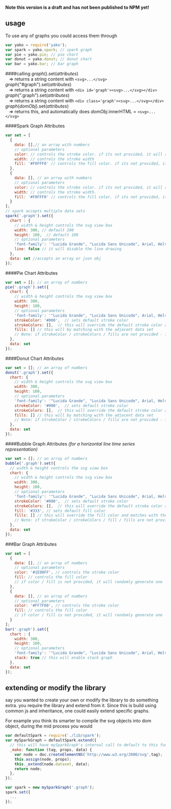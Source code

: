 <b>Note this version is a draft and has not been published to NPM yet!</b>

## usage

To use any of graphs you could access them through
``` javascript
var yako = require('yako');
var spark = yako.spark; // spark graph
var pie = yako.pie; // pie chart
var donut = yako.donut; // donut chart
var bar = yako.bar; // bar graph
```

####calling
<i>graph</i>().set(<i>attributes</i>) <br>
&nbsp;&nbsp; => returns a string content with ```<svg>...</svg>``` <br>
<i>graph</i>("#graph").set(<i>attributes</i>) <br> 
&nbsp;&nbsp; => returns a string content with ```<div id='graph'><svg>...</svg></div>```<br>
<i>graph</i>(".graph").set(<i>attributes</i>) <br>
&nbsp;&nbsp; => returns a string content with ```<div class='graph'><svg>...</svg></div>```<br>
<i>graph</i>(<i>domObj</i>).set(<i>attributes</i>)<br> 
&nbsp;&nbsp; => returns this, and automatically does <i>domObj</i>.innerHTML = ```<svg>...</svg>```<br>


####Spark Graph Attributes
```javascript
var set = [
  {
    data: [],// an array with numbers
    // optional parameters
    color: // controls the stroke color. if its not provided, it will randomly generate a color
    width: // controls the stroke width
    fill: '#F0FFF0' // controls the fill color. if its not provided, it will not fill
  },
  {
    data: [], // an array with numbers
    // optional parameters
    color: // controls the stroke color. if its not provided, it will randomly generate a color
    width: // controls the stroke width.
    fill: '#F0FFF0' // controls the fill color. if its not provided, it will not fill
  }
];
// spark accepts multiple data sets
spark('.graph').set({
  chart : {
    // width & height controls the svg view box
    width: 300, // default 200
    height: 100,  // default 100
    // optional parameters
    'font-family': '"Lucida Grande", "Lucida Sans Unicode", Arial, Helvetica, sans-serif',
    line: false // it will disable the line drawing
  },
  data: set //accepts an array or json obj
});
```

####Pie Chart Attributes
```javascript
var set = []; // an array of numbers
pie('.graph').set({
  chart: {
    // width & height controls the svg view box
    width: 300,
    height: 100,
    // optional parameters
    'font-family': '"Lucida Grande", "Lucida Sans Unicode", Arial, Helvetica, sans-serif',
    strokeColor: '#000',  // sets default stroke color
    strokeColors: [],  // this will override the default stroke color and matches with the adjacent data set
    fills: [] // this will by matching with the adjacent data set
    // Note: if strokeColor / strokeColors / fills are not provided - it will randomly generate a color
  },
  data: set
});
```

####Donut Chart Attributes
```javascript
var set = []; // an array of numbers
donut('.graph').set({
  chart: {
    // width & height controls the svg view box
    width: 300,
    height: 100,
    // optional parameters
    'font-family': '"Lucida Grande", "Lucida Sans Unicode", Arial, Helvetica, sans-serif',
    strokeColor: '#000',  // sets default stroke color
    strokeColors: [],  // this will override the default stroke color and matches with the adjacent data set
    fills: [] // this will by matching with the adjacent data set
    // Note: if strokeColor / strokeColors / fills are not provided - it will randomly generate a color
  },
  data: set
});
```

####Bubble Graph Attributes <i>(for a horizontal line time series representation)</i>
```javascript
var set = []; // an array of numbers
bubble('.graph').set({
  // width & height controls the svg view box
  chart: {
    // width & height controls the svg view box
    width: 300,
    height: 100,
    // optional parameters
    'font-family': '"Lucida Grande", "Lucida Sans Unicode", Arial, Helvetica, sans-serif',
    strokeColor: '#000',  // sets default stroke color
    strokeColors: [],  // this will override the default stroke color and matches with the adjacent data set
    fill: '#333', // sets default fill color
    fills: [] // this will override the fill color and matches with the adjacent data set
    // Note: if strokeColor / strokeColors / fill / fills are not provided - it will randomly generate a color
  },
  data: set
});
```

###Bar Graph Attributes
```javascript
var set = [
  {
    data: [], // an array of numbers
    // optional parameters
    color: '#1E90FF', // controls the stroke color
    fill: // controls the fill color
    // if color / fill is not provided, it will randomly generate one
  },
  {
    data: [], // an array of numbers
    // optional parameters
    color: '#FF7F00', // controls the stroke color
    fill: // controls the fill color
    // if color / fill is not provided, it will randomly generate one
  }
];
bar('.graph').set({
  chart : {
    width: 300,
    height: 100,
    // optional parameters
    'font-family': '"Lucida Grande", "Lucida Sans Unicode", Arial, Helvetica, sans-serif',
    stack: true // this will enable stack graph
  },
  data: set
});
```

## extending or modify the library
say you wanted to create your own or modify the library to do something extra. you require the library and extend from it.  Since this is build using common js and inheritance, one could easily extend specific graphs.<br>

For example you think its smarter to compile the svg objects into dom object, during the mid process you would
```javascript
var defaultSpark = require('./lib/spark');
var mySparkGraph = defaultSpark.extend({
  // this will have mySparkGraph's internal call to default to this function
  _make: function (tag, props, data) {
    var node = doc.createElementNS('http://www.w3.org/2000/svg',tag);
    this.assign(node, props);
    this._extend(node.dataset, data);
    return node;
  },
});

var spark = new mySparkGraph('.graph');
spark.set({
  ...
});
```

